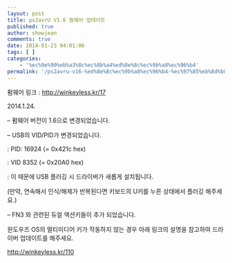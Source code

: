 ```yaml
---
layout: post
title: ps2avrU V1.6 펌웨어 업데이트
published: true
author: showjean
comments: true
date: 2014-01-23 04:01:06
tags: [ ]
categories:
    - '%ec%9e%90%eb%a3%8c%ec%8b%a4%ed%8e%8c%ec%9b%a8%ec%96%b4'
permalink: '/ps2avru-v16-%ed%8e%8c%ec%9b%a8%ec%96%b4-%ec%97%85%eb%8d%b0%ec%9d%b4%ed%8a%b8'
---
```

펌웨어 링크 : http://winkeyless.kr/17





2014.1.24.



&#8211; 펌웨어 버전이 1.6으로 변경되었습니다.

&#8211; USB의 VID/PID가 변경되었습니다.

: PID: 16924 (= 0x421c hex)

: VID 8352 (= 0x20A0 hex)

: 이 때문에 USB 플러깅 시 드라이버가 새롭게 설치됩니다.

(만약, 연속해서 인식/해제가 반복된다면 키보드의 U키를 누른 상태에서 플러깅 해주세요.)



&#8211; FN3 와 관련된 듀얼 액션키들이 추가 되었습니다.











윈도우즈 OS의 멀티미디어 키가 작동하지 않는 경우 아래 링크의 설명을 참고하여 드라이버 업데이트를 해주세요.



http://winkeyless.kr/110